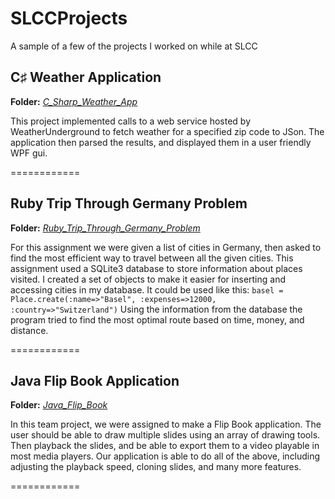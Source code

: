 SLCCProjects
============
A sample of a few of the projects I worked on while at SLCC


## C♯ Weather Application
**Folder:** *[C_Sharp_Weather_App](https://github.com/KyleSwanson/SLCCProjects/tree/master/C_Sharp_Weather_App)*

This project implemented calls to a web service hosted by WeatherUnderground to fetch weather for a specified zip code to JSon. The application then parsed the results, and displayed them in a user friendly WPF gui.

============

## Ruby Trip Through Germany Problem
**Folder:** *[Ruby_Trip_Through_Germany_Problem](https://github.com/KyleSwanson/SLCCProjects/tree/master/Ruby_Trip_Through_Germany_Problem)*

For this assignment we were given a list of cities in Germany, then asked to find the most efficient way to travel between all the given cities. This assignment used a SQLite3 database to store information about places visited. I created a set of objects to make it easier for inserting and accessing cities in my database. It could be used like this: 
`basel = Place.create(:name=>"Basel", :expenses=>12000, :country=>"Switzerland")`
Using the information from the database the program tried to find the most optimal route based on time, money, and distance. 

============

## Java Flip Book Application
**Folder:** *[Java_Flip_Book](https://github.com/KyleSwanson/SLCCProjects/tree/master/Java_Flip_Book)*

In this team project, we were assigned to make a Flip Book application. The user should be able to draw multiple slides using an array of drawing tools. Then playback the slides, and be able to export them to a video playable in most media players. Our application is able to do all of the above, including adjusting the playback speed, cloning slides, and many more features. 

============